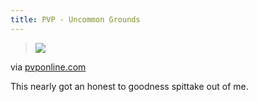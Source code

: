 ```yaml
---
title: PVP - Uncommon Grounds
---
```

> ![](http://andrewboardman.typepad.com/.a/6a00d834dad70869e20168e8ff0ded970c-580wi)

via [pvponline.com](http://pvponline.com/comic/2012/03/19/uncommon-grounds)

This nearly got an honest to goodness spittake out of me.
